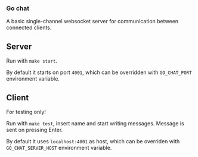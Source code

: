 ### Go chat

A basic single-channel websocket server for communication between connected clients.

## Server

Run with `make start`.

By default it starts on port `4001`, which can be overridden with `GO_CHAT_PORT` environment variable.

## Client

For testing only!

Run with `make test`, insert name and start writing messages. Message is sent on pressing Enter.

By default it uses `localhost:4001` as host, which can be overriden with `GO_CHAT_SERVER_HOST` environment variable.
